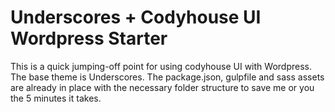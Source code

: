 Underscores + Codyhouse UI Wordpress Starter
===

This is a quick jumping-off point for using codyhouse UI with Wordpress. The base theme is Underscores. The package.json, gulpfile and sass assets are already in place with the necessary folder structure to save me or you the 5 minutes it takes.